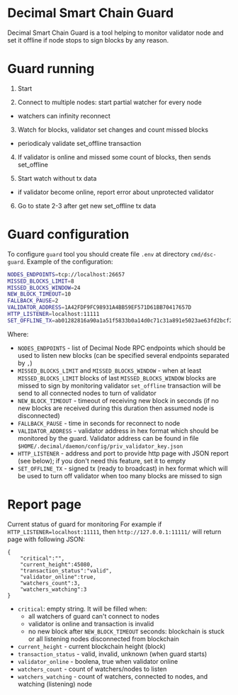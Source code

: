 # Decimal Smart Chain Guard

Decimal Smart Chain Guard is a tool helping to monitor validator node and set it offline if node stops to sign blocks by any reason.

# Guard running

1. Start

2. Connect to multiple nodes: start partial watcher for every node
- watchers can infinity reconnect

3. Watch for blocks, validator set changes and count missed blocks
- periodicaly validate set_offline transaction

4. If validator is online and missed some count of blocks, then sends set_offline

5. Start watch without tx data
- if validator become online, report error about unprotected validator

6. Go to state 2-3 after get new set_offline tx data

# Guard configuration

To configure `guard` tool you should create file `.env` at directory `cmd/dsc-guard`. Example of the configuration:

```bash
NODES_ENDPOINTS=tcp://localhost:26657
MISSED_BLOCKS_LIMIT=8
MISSED_BLOCKS_WINDOW=24
NEW_BLOCK_TIMEOUT=10
FALLBACK_PAUSE=2
VALIDATOR_ADDRESS=1A42FDF9FC98931A4BB59EF571D61BB70417657D
HTTP_LISTENER=localhost:11111
SET_OFFLINE_TX=ab01282816a90a1a51f5833b0a14d0c71c31a891e5023ae63fd2bcf2732f04f32158120310be031a6a0a26eb5ae987210279f7e074d08a23e2fc7b7fd9e49a0d6570a28bf6c9cb988e92f678c32935097412407979e0cc483f241e48ed3c371d9d668a5b978fb474afc5fea5803c89bd2a2dac3db15eb84fef1fce25e783e279a33bac7b96bbe6786c9608d52c69baecacf9d02218446563696d616c2047756172642074726967676572726564
```

Where:

- `NODES_ENDPOINTS` - list of Decimal Node RPC endpoints which should be used to listen new blocks (can be specified several endpoints separated by `,`)
- `MISSED_BLOCKS_LIMIT` and `MISSED_BLOCKS_WINDOW` - when at least `MISSED_BLOCKS_LIMIT` blocks of last `MISSED_BLOCKS_WINDOW` blocks are missed to sign by monitoring validator `set_offline` transaction will be send to all connected nodes to turn of validator
- `NEW_BLOCK_TIMEOUT` - timeout of receiving new block in seconds (if no new blocks are received during this duration then assumed node is disconnected)
- `FALLBACK_PAUSE` - time in seconds for reconnect to node
- `VALIDATOR_ADDRESS` - validator address in hex format which should be monitored by the guard. Validator address can be found in file `$HOME/.decimal/daemon/config/priv_validator_key.json`
- `HTTP_LISTENER` - address and port to provide http page with JSON report (see below); if you don't need this feature, set it to empty
- `SET_OFFLINE_TX` - signed tx (ready to broadcast) in hex format which will be used to turn off validator when too many blocks are missed to sign

# Report page

Current status of guard for monitoring
For example if `HTTP_LISTENER=localhost:11111`, then `http://127.0.0.1:11111/` will return page with following JSON:

```
{
    "critical":"",
    "current_height":45080,
    "transaction_status":"valid",
    "validator_online":true,
    "watchers_count":3,
    "watchers_watching":3
}
```

- `critical`: empty string. It will be filled when:
    - all watchers of guard can't connect to nodes
    - validator is online and transaction is invalid
    - no new block after `NEW_BLOCK_TIMEOUT` seconds: blockchain is stuck or all listening nodes disconnected from blockchain
- `current_height` - current blockchain height (block)
- `transaction_status` - valid, invalid, unknown (when guard starts)
- `validator_online` - boolena, true when validator online
- `watchers_count` - count of watchers/nodes to listen
- `watchers_watching` - count of watchers, connected to nodes, and watching (listening) node
